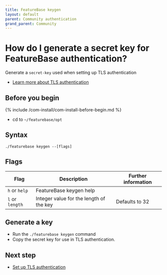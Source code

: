 ```yaml
---
title: FeatureBase keygen
layout: default
parent: Community authentication
grand_parent: Community
---
```


# How do I generate a secret key for FeatureBase authentication?

Generate a `secret-key` used when setting up TLS authentication

* [Learn more about TLS authentication](/docs/community/com-auth/com-auth-tls)

## Before you begin

{% include /com-install/com-install-before-begin.md %}
* cd to `~/featurebase/opt`

## Syntax

```
./featurebase keygen --[flags]
```

## Flags

| Flag | Description | Further information |
|---|---|---|
| `h` or `help` | FeatureBase keygen help |
| `l` or `length` | Integer value for the length of the key | Defaults to 32 |

## Generate a key

* Run the `./featurebase keygen` command
* Copy the secret key for use in TLS authentication.

## Next step

* [Set up TLS authentication](/docs/community/com-auth/com-auth-tls)
